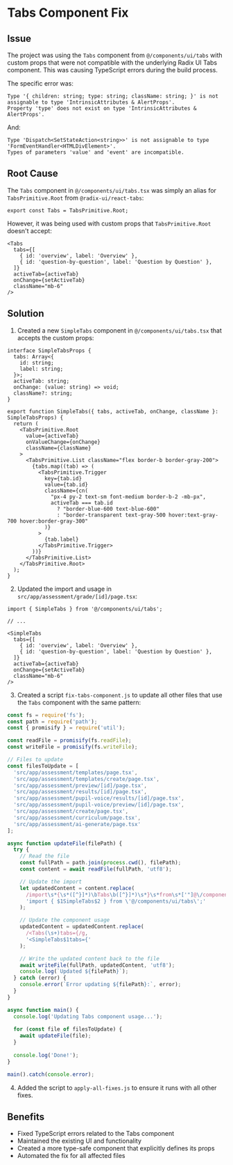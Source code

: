 # Tabs Component Fix

## Issue

The project was using the `Tabs` component from `@/components/ui/tabs` with custom props that were not compatible with the underlying Radix UI Tabs component. This was causing TypeScript errors during the build process.

The specific error was:

```
Type '{ children: string; type: string; className: string; }' is not assignable to type 'IntrinsicAttributes & AlertProps'.
Property 'type' does not exist on type 'IntrinsicAttributes & AlertProps'.
```

And:

```
Type 'Dispatch<SetStateAction<string>>' is not assignable to type 'FormEventHandler<HTMLDivElement>'.
Types of parameters 'value' and 'event' are incompatible.
```

## Root Cause

The `Tabs` component in `@/components/ui/tabs.tsx` was simply an alias for `TabsPrimitive.Root` from `@radix-ui/react-tabs`:

```tsx
export const Tabs = TabsPrimitive.Root;
```

However, it was being used with custom props that `TabsPrimitive.Root` doesn't accept:

```tsx
<Tabs
  tabs={[
    { id: 'overview', label: 'Overview' },
    { id: 'question-by-question', label: 'Question by Question' },
  ]}
  activeTab={activeTab}
  onChange={setActiveTab}
  className="mb-6"
/>
```

## Solution

1. Created a new `SimpleTabs` component in `@/components/ui/tabs.tsx` that accepts the custom props:

```tsx
interface SimpleTabsProps {
  tabs: Array<{
    id: string;
    label: string;
  }>;
  activeTab: string;
  onChange: (value: string) => void;
  className?: string;
}

export function SimpleTabs({ tabs, activeTab, onChange, className }: SimpleTabsProps) {
  return (
    <TabsPrimitive.Root
      value={activeTab}
      onValueChange={onChange}
      className={className}
    >
      <TabsPrimitive.List className="flex border-b border-gray-200">
        {tabs.map((tab) => (
          <TabsPrimitive.Trigger
            key={tab.id}
            value={tab.id}
            className={cn(
              "px-4 py-2 text-sm font-medium border-b-2 -mb-px",
              activeTab === tab.id
                ? "border-blue-600 text-blue-600"
                : "border-transparent text-gray-500 hover:text-gray-700 hover:border-gray-300"
            )}
          >
            {tab.label}
          </TabsPrimitive.Trigger>
        ))}
      </TabsPrimitive.List>
    </TabsPrimitive.Root>
  );
}
```

2. Updated the import and usage in `src/app/assessment/grade/[id]/page.tsx`:

```tsx
import { SimpleTabs } from '@/components/ui/tabs';

// ...

<SimpleTabs
  tabs={[
    { id: 'overview', label: 'Overview' },
    { id: 'question-by-question', label: 'Question by Question' },
  ]}
  activeTab={activeTab}
  onChange={setActiveTab}
  className="mb-6"
/>
```

3. Created a script `fix-tabs-component.js` to update all other files that use the `Tabs` component with the same pattern:

```js
const fs = require('fs');
const path = require('path');
const { promisify } = require('util');

const readFile = promisify(fs.readFile);
const writeFile = promisify(fs.writeFile);

// Files to update
const filesToUpdate = [
  'src/app/assessment/templates/page.tsx',
  'src/app/assessment/templates/create/page.tsx',
  'src/app/assessment/preview/[id]/page.tsx',
  'src/app/assessment/results/[id]/page.tsx',
  'src/app/assessment/pupil-voice/results/[id]/page.tsx',
  'src/app/assessment/pupil-voice/preview/[id]/page.tsx',
  'src/app/assessment/create/page.tsx',
  'src/app/assessment/curriculum/page.tsx',
  'src/app/assessment/ai-generate/page.tsx'
];

async function updateFile(filePath) {
  try {
    // Read the file
    const fullPath = path.join(process.cwd(), filePath);
    const content = await readFile(fullPath, 'utf8');

    // Update the import
    let updatedContent = content.replace(
      /import\s*{\s*([^}]*)\bTabs\b([^}]*)\s*}\s*from\s*['"]@\/components\/ui\/tabs['"];/,
      'import { $1SimpleTabs$2 } from \'@/components/ui/tabs\';'
    );

    // Update the component usage
    updatedContent = updatedContent.replace(
      /<Tabs(\s+)tabs={/g,
      '<SimpleTabs$1tabs={'
    );

    // Write the updated content back to the file
    await writeFile(fullPath, updatedContent, 'utf8');
    console.log(`Updated ${filePath}`);
  } catch (error) {
    console.error(`Error updating ${filePath}:`, error);
  }
}

async function main() {
  console.log('Updating Tabs component usage...');
  
  for (const file of filesToUpdate) {
    await updateFile(file);
  }
  
  console.log('Done!');
}

main().catch(console.error);
```

4. Added the script to `apply-all-fixes.js` to ensure it runs with all other fixes.

## Benefits

- Fixed TypeScript errors related to the Tabs component
- Maintained the existing UI and functionality
- Created a more type-safe component that explicitly defines its props
- Automated the fix for all affected files